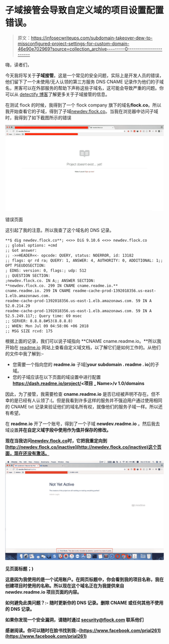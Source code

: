 # 子域接管会导致自定义域的项目设置配置错误。

> 原文：<https://infosecwriteups.com/subdomain-takeover-dew-to-missconfigured-project-settings-for-custom-domain-46e90e702969?source=collection_archive---------0----------------------->

嗨，读者们，

今天我将写关于**子域接管**。这是一个常见的安全问题，实际上是开发人员的错误，他们留下了一个未使用/无人认领的第三方服务 DNS CNAME 记录作为他们的子域名，黑客可以在外部服务的帮助下声称这些子域名，这可能会导致严重的问题。你可以从 [detectify 博客](https://labs.detectify.com/2014/10/21/hostile-subdomain-takeover-using-herokugithubdesk-more/)了解更多关于子域接管的信息。

在测试 flock 的时候，我得到了一个 flock company 旗下的域名**flock.co**。所以我开始查看它的子域，得到了子域[newdev.flock.co](http://newdev.flock.co)。当我在浏览器中访问子域时，我得到了如下截图所示的错误

![](img/dd2a9e93a87be4fc00b7e0a0bef042be.png)

错误页面

这引起了我的注意。所以我查了这个域名的 DNS 记录。

```
**$ dig newdev.flock.co**; <<>> DiG 9.10.6 <<>> newdev.flock.co
;; global options: +cmd
;; Got answer:
;; ->>HEADER<<- opcode: QUERY, status: NOERROR, id: 13182
;; flags: qr rd ra; QUERY: 1, ANSWER: 4, AUTHORITY: 0, ADDITIONAL: 1;; OPT PSEUDOSECTION:
; EDNS: version: 0, flags:; udp: 512
;; QUESTION SECTION:
;newdev.flock.co. IN A;; ANSWER SECTION:
**newdev.flock.co. 299 IN CNAME cname.readme.io.**
cname.readme.io. 299 IN CNAME readme-cache-prod-1392018356.us-east-1.elb.amazonaws.com.
readme-cache-prod-1392018356.us-east-1.elb.amazonaws.com. 59 IN A 52.0.214.29
readme-cache-prod-1392018356.us-east-1.elb.amazonaws.com. 59 IN A 52.5.249.117;; Query time: 69 msec
;; SERVER: 8.8.8.8#53(8.8.8.8)
;; WHEN: Mon Jul 09 04:58:06 +06 2018
;; MSG SIZE rcvd: 175
```

根据上面的记录，我们可以说子域指向 **CNAME cname.readme.io。**所以我开始在 [readme.io](https://readme.readme.io/docs/setting-up-custom-domain) 网站上查看自定义域文档，以了解它们是如何工作的。从他们的文件中我了解到:-

*   您需要一个指向您的 **readme.io** 子域[**your subdomain . readme . io**]的子域。
*   您的子域应该在以下页面的域设置中进行配置**https://dash.readme.io/project/<项目
    _ Name>/v 1.0/domains**

因此，为了接管，我需要检查 **cname.readme.io** 是否已经被声明不存在。但不幸的是已经有人认领了:(。但是我看到许多这样的服务并不强迫用户通过使用相同的 CNAME txt 记录来验证他们的域名所有权，就像他们的服务子域一样。所以还有希望。

在 **readme.io** 开了一个账号，得到了一个子域 **newdev.readme.io** 。然后我去域设置[](https://dash.readme.io/project/newdev/v1.0/domains)****并在自定义域字段中使用作为值并**保存**的修改。****

****现在当我访问[newdev.flock.co](http://newdev.flock.co)时，它把我重定向到[http://newdev.flock.co/inactive](http://newdev.flock.co/inactive)这个页面，现在还没有激活。****

****![](img/6971777c32158c777320cb9a74ecd401.png)****

****见页面标题；)****

****这是因为我使用的是一个试用账户。在网页标题中，你会看到我的项目名称，我在创建项目时使用的名称。所以现在这个域名正在为我提供来自 **newdev.readme.io** 项目页面的内容。****

******如何避免此类问题？:-** 随时更新你的 DNS 记录。删除 CNAME 或任何其他不使用的 DNS 记录。****

****如果你发现一个安全漏洞，请随时通过 security@flock.com 联系他们****

****感谢阅读。你可以随时在脸书找到我:-[https://www.facebook.com/prial261](https://www.facebook.com/prial261)****